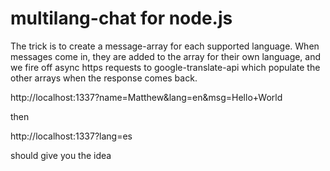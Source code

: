# multilang-chat for node.js

The trick is to create a message-array for each supported language.  When messages come in, they are added to the array for their own language, and we fire off async https requests to google-translate-api which populate the other arrays when the response comes back.

http://localhost:1337?name=Matthew&lang=en&msg=Hello+World

then

http://localhost:1337?lang=es

should give you the idea
